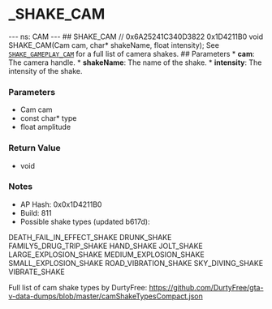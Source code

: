 # _SHAKE_CAM

--- ns: CAM --- ## SHAKE_CAM  // 0x6A25241C340D3822 0x1D4211B0 void SHAKE_CAM(Cam cam, char* shakeName, float intensity);  See [`SHAKE_GAMEPLAY_CAM`](#_0xFD55E49555E017CF) for a full list of camera shakes.  ## Parameters * **cam**: The camera handle. * **shakeName**: The name of the shake. * **intensity**: The intensity of the shake.

### Parameters
* Cam cam
* const char* type
* float amplitude

### Return Value
* void

### Notes
* AP Hash: 0x0x1D4211B0
* Build: 811
* Possible shake types (updated b617d):

DEATH_FAIL_IN_EFFECT_SHAKE
DRUNK_SHAKE
FAMILY5_DRUG_TRIP_SHAKE
HAND_SHAKE
JOLT_SHAKE
LARGE_EXPLOSION_SHAKE
MEDIUM_EXPLOSION_SHAKE
SMALL_EXPLOSION_SHAKE
ROAD_VIBRATION_SHAKE
SKY_DIVING_SHAKE
VIBRATE_SHAKE

Full list of cam shake types by DurtyFree: https://github.com/DurtyFree/gta-v-data-dumps/blob/master/camShakeTypesCompact.json

